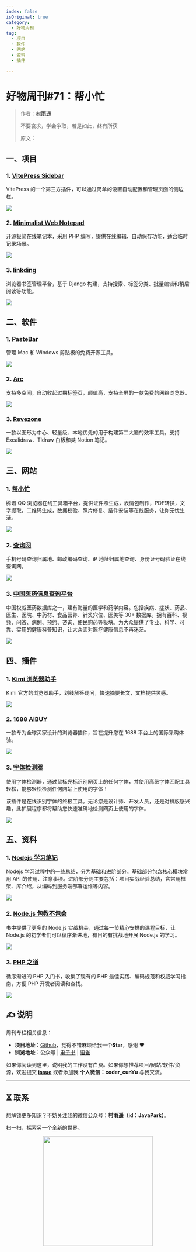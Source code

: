 ```yaml
---
index: false
isOriginal: true
category:
  - 好物周刊
tag:
  - 项目
  - 软件
  - 网站
  - 资料
  - 插件

---
```


# 好物周刊#71：帮小忙

> 作者：[村雨遥](https://github.com/cunyu1943)
> 
> 不要哀求，学会争取，若是如此，终有所获
> 
> 原文：

## 一、项目

### 1. [VitePress Sidebar](https://github.com/jooy2/vitepress-sidebar)

VitePress 的一个第三方插件，可以通过简单的设置自动配置和管理页面的侧边栏。

![](assets/0824-0830/1724803577714-9842780d-d8c4-462b-898f-406405b5ac33.webp)

### 2. [Minimalist Web Notepad](https://github.com/pereorga/minimalist-web-notepad)

开源极简在线笔记本，采用 PHP 编写，提供在线编辑、自动保存功能，适合临时记录场景。

![](assets/0824-0830/1724890026294-2eba1232-77a0-488b-9bb1-936f0dc46a26.webp)

### 3. [linkding](https://github.com/sissbruecker/linkding)

浏览器书签管理平台，基于 Django 构建，支持搜索、标签分类、批量编辑和稍后阅读等功能。

![](assets/0824-0830/1724890228732-ca948b1a-8237-4cdc-8db0-9a00096e27e6.webp)

## 二、软件

### 1. [PasteBar](https://github.com/PasteBar/PasteBarApp)

管理 Mac 和 Windows 剪贴板的免费开源工具。

![](assets/0824-0830/1724026405817-045f2d0e-7925-43fb-bffd-995c1c918ff7.webp)

### 2. [Arc](https://arc.net/)

支持多空间，自动收起过期标签页，颜值高，支持全屏的一款免费的网络浏览器。

![](assets/0824-0830/1724889963888-d3e1535c-b20a-48fa-a61c-c3af7503b1ba.webp)

### 3. [Revezone](https://github.com/revezone/revezone)

一款以图形为中心、轻量级、本地优先的用于构建第二大脑的效率工具。支持 Excalidraw、Tldraw 白板和类 Notion 笔记。

![](assets/0824-0830/1724889994510-6615b91a-fe9d-4686-8a67-3e5b6eab4ec4.webp)

## 三、网站

### 1. [帮小忙](https://tool.browser.qq.com)

腾讯 QQ 浏览器在线工具箱平台，提供证件照生成，表情包制作，PDF转换，文字提取，二维码生成，数据校验、照片修复、插件安装等在线服务，让你无忧生活。 

![](assets/0824-0830/1724719377597-3d95fcaa-dfbc-4309-90ce-e7c4677137b3.png)

### 2. [查询网](https://www.ip138.com)

手机号码查询归属地、邮政编码查询、iP 地址归属地查询、身份证号码验证在线查询网。

![](assets/0824-0830/1724833922415-e2466d99-eef1-4569-8919-9e11babf8518.webp)

### 3. [中国医药信息查询平台](https://www.dayi.org.cn)

中国权威医药数据库之一，建有海量的医学和药学内容。包括疾病、症状、药品、医生、医院、中药材、食品营养、针炙穴位、医美等 30+ 数据库。拥有百科、视频、问答、病例、预约、咨询、便民购药等板块。为大众提供了专业、科学、可靠、实用的健康科普知识，让大众面对医疗健康信息不再迷茫。

![](assets/0824-0830/1724890501614-32728bb4-15be-497b-8b00-078038fc22f9.webp)

## 四、插件

### 1. [Kimi 浏览器助手](https://chromewebstore.google.com/detail/caejcfciegnnnepdhaopdogngbmojodl)

Kimi 官方的浏览器助手，划线解答疑问，快速摘要长文，文档提供灵感。

![](assets/0824-0830/1724889550349-58384f01-5bc3-475a-8c80-6d2eec0137dc.webp)

### 2. [1688 AIBUY](https://chromewebstore.google.com/detail/ecpkhbhhpfjkkcedaejmpaabpdgcaegc)

一款专为全球买家设计的浏览器插件，旨在提升您在 1688 平台上的国际采购体验。

![](assets/0824-0830/1724889663917-2f5cfcc0-a8c4-453a-bed2-5d2f1f173e67.webp)

### 3. [字体检测器](https://chromewebstore.google.com/detail/kjgeglpblmplmceadclemoechgnonlnf?hl=zh-CN)

使用字体检测器，通过鼠标光标识别网页上的任何字体，并使用高级字体匹配工具轻松，能够轻松检测任何网站上使用的字体！

该插件是在线识别字体的终极工具。无论您是设计师、开发人员，还是对排版感兴趣，此扩展程序都将帮助您快速准确地检测网页上使用的字体。

![](assets/0824-0830/1724889774789-599acbc7-4305-4b0b-8615-5ae566321d8f.webp)

## 五、资料

### 1. [Nodejs 学习笔记](https://github.com/chyingp/nodejs-learning-guide)

Nodejs 学习过程中的一些总结，分为基础和进阶部分。基础部分包含核心模块常用 API 的使用、注意事项。进阶部分则主要包括：项目实战经验总结，含常用框架、库介绍，从编码到服务端部署运维等内容。

![](assets/0824-0830/1724890725203-7da767dc-d748-424a-9902-db417b0e902e.png)

### 2. [Node.js 包教不包会](https://github.com/alsotang/node-lessons)

书中提供了更多的 Node.js 实战机会，通过每一节精心安排的课程目标，让 Node.js 的初学者们可以循序渐进地，有目的有挑战地开展 Node.js 的学习。

![](assets/0824-0830/1724890814266-c6376b50-6c32-40f8-8a02-e841123e248e.webp)

### 3. [PHP 之道](https://github.com/codeguy/php-the-right-way)

循序渐进的 PHP 入门书，收集了现有的 PHP 最佳实践、编码规范和权威学习指南，方便 PHP 开发者阅读和查找。

![](assets/0824-0830/1724890915077-8df07aad-cde7-4413-bcbb-3263f1da3667.webp)

## 

## ✍️ 说明

周刊专栏相关信息：

- **项目地址**：[Github](https://github.com/cunyu1943/weekly)，觉得不错麻烦给我一个**Star**，感谢 ❤️
- **浏览地址**：公众号 | [电子书](https://cunyu1943.github.io/weekly) | [语雀](https://yuque.com/cunyu1943/weekly)

如果你阅读到这里，说明我的工作没有白费。如果你想推荐项目/网站/软件/资源，欢迎提交 **[issue](https://github.com/cunyu1943/weekly/issues)** 或者添加我 **个人微信：coder_cunYu** 与我交流。

---

## ⏳ 联系

想解锁更多知识？不妨关注我的微信公众号：**村雨遥（id：JavaPark）**。

扫一扫，探索另一个全新的世界。

<center>
<img src="/contact/contact.png" width="300">
</center>


